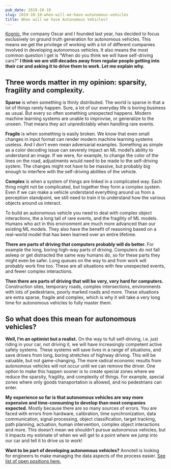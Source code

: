 ```yaml
---
pub_date: 2019-10-18
slug: 2019-10-18-when-will-we-have-autonomous-vehicles
title: When will we have Autonomous Vehicles?
---
```


[Kognic](https://www.kognic.com), the company Oscar and I founded last year, has decided to focus exclusively on ground
truth generation for autonomous vehicles. This means we get the privilege of working with a lot of different companies
involved in developing autonomous vehicles. It also means the most common question I get is “When do you think we will
have self-driving cars?” **I think we are still decades away from regular people getting into their car and asking it to
drive them to work. Let me explain why.**

## **Three words matter in my opinion: sparsity, fragility and complexity.**

**Sparse** is when something is thinly distributed. The world is sparse in that a lot of things rarely happen. Sure, a
lot of our everyday life is boring business as usual. But every so often something unexpected happens. Modern machine
learning systems are unable to improvise, or generalize to the unseen. That means they act unpredictably when handling
rare events.

**Fragile** is when something is easily broken. We know that even small changes in input format can render modern
machine learning systems useless. And I don’t even mean adversarial examples. Something as simple as a color decoding
issue can severely impact an ML model’s ability to understand an image. If we were, for example, to change the color of
the lines on the road, adjustments would need to be made to the self-driving system. The changes might not have to be
massive, but probably big enough to interfere with the self-driving abilities of the vehicle.

**Complex** is when a system of things are linked in a complicated way. Each thing might not be complicated, but
together they form a complex system. Even if we can make a vehicle understand everything around us from a perception
standpoint, we still need to train it to understand how the various objects around us interact.

To build an autonomous vehicle you need to deal with complex object interactions, the a long tail of rare events, and
the fragility of ML models. Humans who act in this environment are much more advanced than our existing ML models. They
also have the benefit of reasoning based on a real-world model that has been learned over an entire lifetime.

**There are parts of driving that computers probably will do better.** For example the long, boring high-way parts of
driving. Computers do not fall asleep or get distracted the same way humans do, so for these parts they might even be
safer. Long queues on the way to and from work will probably work fine too. These are all situations with few unexpected
events, and fewer complex interactions.

**Then there are parts of driving that will be very, very hard for computers.** Construction sites, temporary roads,
complex intersections, environments with lots of pedestrians, poorly marked roads and more. These situations are extra
sparse, fragile and complex, which is why it will take a very long time for autonomous vehicles to fully master them.

## **So what does this mean for autonomous vehicles?**

**Well, I’m an optimist but a realist.** On the way to full self-driving, i.e. just riding in your car, not driving it,
we will have increasingly competent active safety systems. These systems will save lives in a range of situations, and
save drivers from long, boring stretches of highway driving. This will be valuable, but not game-changing. The more
radical economic results from autonomous vehicles will not occur until we can remove the driver. One option to make this
happen sooner is to create special zones where we reduce the sparsity, fragility, and complexity of things. For example,
special zones where only goods transportation is allowed, and no pedestrians can enter.

**My experience so far is that autonomous vehicles are way more expensive and time-consuming to develop than most
companies expected.** Mostly because there are so many sources of errors. You are faced with errors from hardware,
calibration, time synchronization, data communication, signal processing, object classification, target tracking, path
planning, actuation, human intervention, complex object interactions and more. This doesn’t mean we shouldn’t pursue
autonomous vehicles, but it impacts my estimate of when we will get to a point where we jump into our car and tell it to
drive us to work!

**Want to be part of developing autonomous vehicles?** Annotell is looking for engineers to make managing the data
aspects of the process easier. [See list of open positions here.](https://careers.kognic.com)